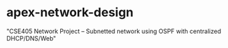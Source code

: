 # apex-network-design
"CSE405 Network Project – Subnetted network using OSPF with centralized DHCP/DNS/Web"
